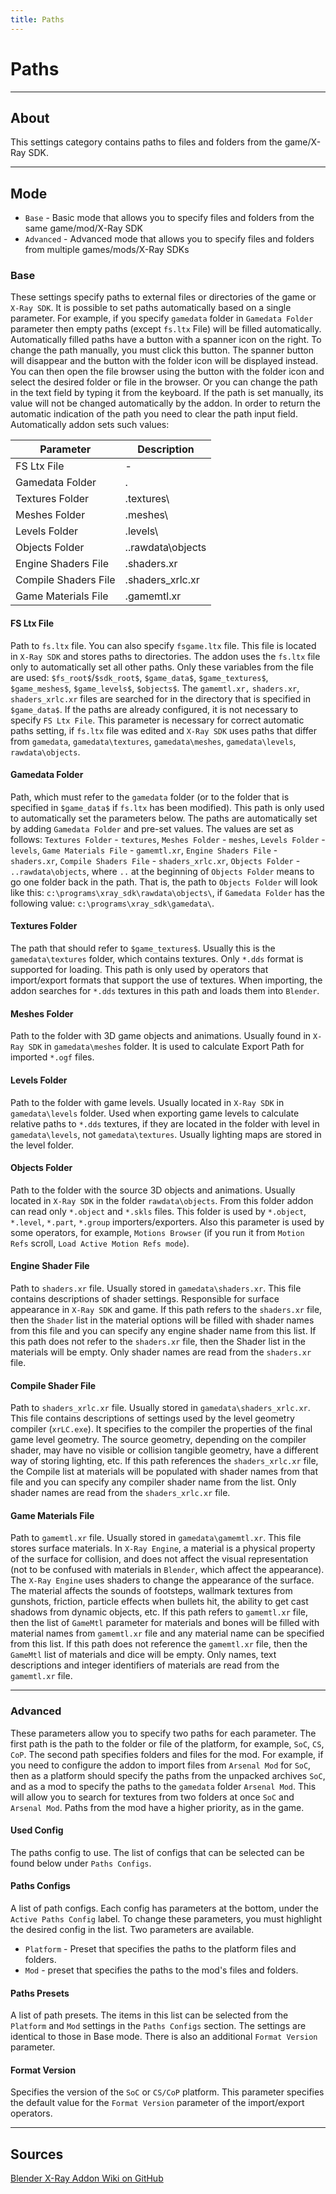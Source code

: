 ```yaml
---
title: Paths
---
```


# Paths

___

## About

This settings category contains paths to files and folders from the game/X-Ray SDK.

___

## Mode

- `Base` - Basic mode that allows you to specify files and folders from the same game/mod/X-Ray SDK
- `Advanced` - Advanced mode that allows you to specify files and folders from multiple games/mods/X-Ray SDKs

### Base

These settings specify paths to external files or directories of the game or  `X-Ray SDK`. It is possible to set paths automatically based on a single parameter. For example, if you specify  `gamedata` folder in `Gamedata Folder` parameter then empty paths (except `fs.ltx` File) will be filled automatically. Automatically filled paths have a button with a spanner icon on the right. To change the path manually, you must click this button. The spanner button will disappear and the button with the folder icon will be displayed instead. You can then open the file browser using the button with the folder icon and select the desired folder or file in the browser. Or you can change the path in the text field by typing it from the keyboard. If the path is set manually, its value will not be changed automatically by the addon. In order to return the automatic indication of the path you need to clear the path input field. Automatically addon sets such values:

| Parameter | Description |
|---|---|
| FS Ltx File | - |
| Gamedata Folder | . |
| Textures Folder | .textures\ |
| Meshes Folder | .meshes\ |
| Levels Folder | .levels\ |
| Objects Folder | ..rawdata\objects |
| Engine Shaders File | .shaders.xr |
| Compile Shaders File | .shaders_xrlc.xr |
| Game Materials File | .gamemtl.xr |

#### FS Ltx File

Path to `fs.ltx` file. You can also specify `fsgame.ltx` file. This file is located in `X-Ray SDK` and stores paths to directories. The addon uses the `fs.ltx` file only to automatically set all other paths. Only these variables from the file are used: `$fs_root$`/`$sdk_root$`, `$game_data$`, `$game_textures$`, `$game_meshes$`, `$game_levels$`, `$objects$`. The `gamemtl.xr,` `shaders.xr`, `shaders_xrlc.xr` files are searched for in the directory that is specified in `$game_data$`. If the paths are already configured, it is not necessary to specify `FS Ltx File`. This parameter is necessary for correct automatic paths setting, if `fs.ltx` file was edited and `X-Ray SDK` uses paths that differ from `gamedata`, `gamedata\textures`, `gamedata\meshes`, `gamedata\levels`, `rawdata\objects`.

#### Gamedata Folder

Path, which must refer to the `gamedata` folder (or to the folder that is specified in `$game_data$` if `fs.ltx` has been modified). This path is only used to automatically set the parameters below. The paths are automatically set by adding `Gamedata Folder` and pre-set values. The values are set as follows: `Textures Folder` - `textures`, `Meshes Folder` - `meshes`, `Levels Folder` - `levels`, `Game Materials File` - `gamemtl.xr`, `Engine Shaders File` - `shaders.xr`, `Compile Shaders File` - `shaders_xrlc.xr`, `Objects Folder` - `..rawdata\objects`, where `..` at the beginning of `Objects Folder` means to go one folder back in the path. That is, the path to `Objects Folder` will look like this: `c:\programs\xray_sdk\rawdata\objects\`, if `Gamedata Folder` has the following value: `c:\programs\xray_sdk\gamedata\`.

#### Textures Folder

The path that should refer to `$game_textures$`. Usually this is the `gamedata\textures` folder, which contains textures. Only `*.dds` format is supported for loading. This path is only used by operators that import/export formats that support the use of textures. When importing, the addon searches for `*.dds` textures in this path and loads them into `Blender`.

#### Meshes Folder

Path to the folder with 3D game objects and animations. Usually found in `X-Ray SDK` in `gamedata\meshes` folder. It is used to calculate Export Path for imported `*.ogf` files.

#### Levels Folder

Path to the folder with game levels. Usually located in `X-Ray SDK` in `gamedata\levels` folder. Used when exporting game levels to calculate relative paths to `*.dds` textures, if they are located in the folder with level in `gamedata\levels`, not `gamedata\textures`. Usually lighting maps are stored in the level folder.

#### Objects Folder

Path to the folder with the source 3D objects and animations. Usually located in `X-Ray SDK` in the folder `rawdata\objects`. From this folder addon can read only `*.object` and `*.skls` files. This folder is used by `*.object`, `*.level`, `*.part`, `*.group` importers/exporters. Also this parameter is used by some operators, for example, `Motions Browser` (if you run it from `Motion Refs` scroll, `Load Active Motion Refs mode`).

#### Engine Shader File

Path to `shaders.xr` file. Usually stored in `gamedata\shaders.xr`. This file contains descriptions of shader settings. Responsible for surface appearance in `X-Ray SDK` and game. If this path refers to the `shaders.xr` file, then the `Shader` list in the material options will be filled with shader names from this file and you can specify any engine shader name from this list. If this path does not refer to the `shaders.xr` file, then the Shader list in the materials will be empty. Only shader names are read from the `shaders.xr` file.

#### Compile Shader File

Path to `shaders_xrlc.xr` file. Usually stored in `gamedata\shaders_xrlc.xr`. This file contains descriptions of settings used by the level geometry compiler (`xrLC.exe`). It specifies to the compiler the properties of the final game level geometry. The source geometry, depending on the compiler shader, may have no visible or collision tangible geometry, have a different way of storing lighting, etc. If this path references the `shaders_xrlc.xr` file, the Compile list at materials will be populated with shader names from that file and you can specify any compiler shader name from the list. Only shader names are read from the `shaders_xrlc.xr` file.

#### Game Materials File

Path to `gamemtl.xr` file. Usually stored in `gamedata\gamemtl.xr`. This file stores surface materials. In `X-Ray Engine`, a material is a physical property of the surface for collision, and does not affect the visual representation (not to be confused with materials in `Blender`, which affect the appearance). The `X-Ray Engine` uses shaders to change the appearance of the surface. The material affects the sounds of footsteps, wallmark textures from gunshots, friction, particle effects when bullets hit, the ability to get cast shadows from dynamic objects, etc. If this path refers to `gamemtl.xr` file, then the list of `GameMtl` parameter for materials and bones will be filled with material names from `gamemtl.xr` file and any material name can be specified from this list. If this path does not reference the `gamemtl.xr` file, then the `GameMtl` list of materials and dice will be empty. Only names, text descriptions and integer identifiers of materials are read from the `gamemtl.xr` file.

___

### Advanced

These parameters allow you to specify two paths for each parameter. The first path is the path to the folder or file of the platform, for example, `SoC`, `CS`, `CoP`. The second path specifies folders and files for the mod. For example, if you need to configure the addon to import files from `Arsenal Mod` for `SoC`, then as a platform should specify the paths from the unpacked archives `SoC`, and as a mod to specify the paths to the `gamedata` folder `Arsenal Mod`. This will allow you to search for textures from two folders at once `SoC` and `Arsenal Mod`. Paths from the mod have a higher priority, as in the game.

#### Used Config

The paths config to use. The list of configs that can be selected can be found below under `Paths Configs`.

#### Paths Configs

A list of path configs. Each config has parameters at the bottom, under the `Active Paths Config` label. To change these parameters, you must highlight the desired config in the list. Two parameters are available.

- `Platform` - Preset that specifies the paths to the platform files and folders.
- `Mod` - preset that specifies the paths to the mod's files and folders.

#### Paths Presets

A list of path presets. The items in this list can be selected from the `Platform` and `Mod` settings in the `Paths Configs` section. The settings are identical to those in Base mode. There is also an additional `Format Version` parameter.

#### Format Version

Specifies the version of the `SoC` or `CS/CoP` platform. This parameter specifies the default value for the `Format Version` parameter of the import/export operators.

___

## Sources

[Blender X-Ray Addon Wiki on GitHub](https://github.com/PavelBlend/blender-xray/wiki/Preferences-Paths)
